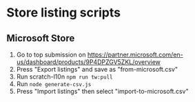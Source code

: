 # Store listing scripts

## Microsoft Store

1. Go to top submission on https://partner.microsoft.com/en-us/dashboard/products/9P4DPZGV5ZKL/overview
2. Press "Export listings" and save as "from-microsoft.csv"
3. Run scratch-l10n `npm run tw:pull`
4. Run `node generate-csv.js`
5. Press "Import listings" then select "import-to-microsoft.csv"

